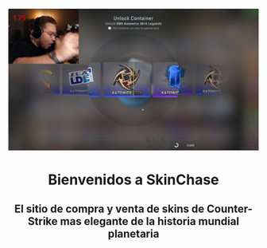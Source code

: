 <p align="center">
  <img src="./ohne.jpg" alt="Ohne Banner" width="600"/>
</p>

<h1 align="center">Bienvenidos a SkinChase</h1>

<h2 align="center">El sitio de compra y venta de skins de Counter-Strike mas elegante de la historia mundial planetaria</h2>
